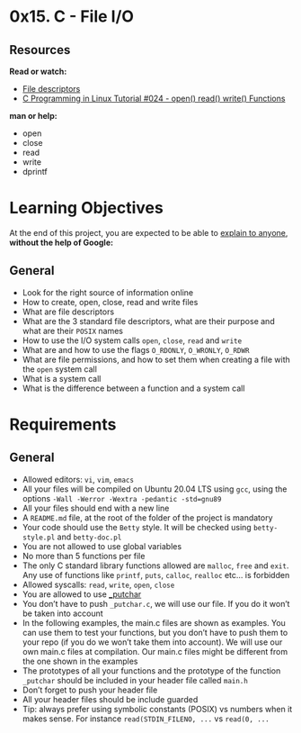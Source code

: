 # 0x15. C - File I/O

## Resources

**Read or watch:**

 * [File descriptors](https://intranet.alxswe.com/rltoken/Duva-9Fjyskt39R__Nnazg)
 * [C Programming in Linux Tutorial #024 - open() read() write() Functions](https://intranet.alxswe.com/rltoken/9Tmu01qEnA9q9khz3gqzJQ)

**man or help:**

 * open
 * close
 * read
 * write
 * dprintf


# Learning Objectives

At the end of this project, you are expected to be able to [explain to anyone](https://intranet.alxswe.com/rltoken/kQg2-u-cAYxh6oJz2TWHWw), **without the help of Google:**

## General

 * Look for the right source of information online
 * How to create, open, close, read and write files
 * What are file descriptors
 * What are the 3 standard file descriptors, what are their purpose and what are their `POSIX` names
 * How to use the I/O system calls `open`, `close`, `read` and `write`
 * What are and how to use the flags `O_RDONLY`, `O_WRONLY`, `O_RDWR`
 * What are file permissions, and how to set them when creating a file with the `open` system call
 * What is a system call
 * What is the difference between a function and a system call

# Requirements

## General

 * Allowed editors: `vi`, `vim`, `emacs`
 * All your files will be compiled on Ubuntu 20.04 LTS using `gcc`, using the options `-Wall -Werror -Wextra -pedantic -std=gnu89`
 * All your files should end with a new line
 * A `README.md` file, at the root of the folder of the project is mandatory
 * Your code should use the `Betty` style. It will be checked using `betty-style.pl` and `betty-doc.pl`
 * You are not allowed to use global variables
 * No more than 5 functions per file
 * The only C standard library functions allowed are `malloc`, `free` and `exit`. Any use of functions like `printf`, `puts`, `calloc`, `realloc` etc… is forbidden
 * Allowed syscalls: `read`, `write`, `open`, `close`
 * You are allowed to use [\_putchar](https://github.com/holbertonschool/_putchar.c/blob/master/_putchar.c)
 * You don’t have to push `_putchar.c`, we will use our file. If you do it won’t be taken into account
 * In the following examples, the main.c files are shown as examples. You can use them to test your functions, but you don’t have to push them to your repo (if you do we won’t take them into account). We will use our own main.c files at compilation. Our main.c files might be different from the one shown in the examples
 * The prototypes of all your functions and the prototype of the function `_putchar` should be included in your header file called `main.h`
 * Don’t forget to push your header file
 * All your header files should be include guarded
 * Tip: always prefer using symbolic constants (POSIX) vs numbers when it makes sense. For instance `read(STDIN_FILENO, ...` vs `read(0, ...`
